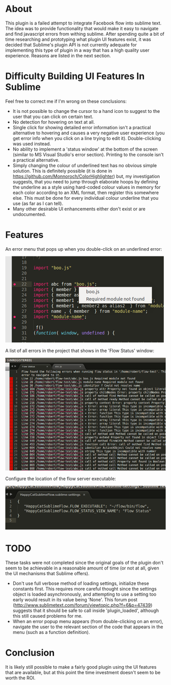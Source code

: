#  About

This plugin is a failed attempt to integrate Facebook flow into sublime text.  The idea was to provide functionality that would make it easy to navigate and find javascript errors from withing sublime.  After spending quite a bit of time researching and prototyping what plugin UI features exist, it was decided that Sublime's plugin API is not currently adequate for implementing this type of plugin in a way that has a high quality user experience.  Reasons are listed in the next section.

#  Difficulty Building UI Features In Sublime

Feel free to correct me if I'm wrong on these conclusions:

-  It is not possible to change the cursor to a hand icon to suggest to the user that you can click on certain text.
-  No detection for hovering on text at all.
-  Single click for showing detailed error information isn't a practical alternative to hovering and causes a very negative user experience (you get error info when you click on a line trying to edit it).  Double-clicking was used instead.
-  No ability to implement a 'status window' at the bottom of the screen (similar to MS Visual Studio's error section).  Printing to the console isn't a practical alternative.
-  Simply changing the colour of underlined text has no obvious simple solution.  This is definitely possible (it is done in https://github.com/Monnoroch/ColorHighlighter) but, my investigation suggests, that you need to jump through elaborate hoops by defining the underline as a style using hard-coded colour values in memory for each color according to an XML format,  then register this somewhere else.  This must be done for every individual colour underline that you use (as far as I can tell).
-  Many other desirable UI enhancements either don't exist or are undocumented.

#  Features

An error menu that pops up when you double-click on an underlined error:

![Error Menu](one-error.png)

A list of all errors in the project that shows in the 'Flow Status' window:

![Error List](errors.png)

Configure the location of the flow server executable:

![Settings](settings.png)

#  TODO

These tasks were not completed since the original goals of the plugin don't seem to be achievable in a reasonable amount of time (or not at all, given the UI mechanisms that Sublime offers).

-  Don't use full verbose method of loading settings, initialize these constants first.  This requires more careful thought since the settings object is loaded asynchronously, and attempting to use a setting too early would result in its value being 'None'.  This forum post (http://www.sublimetext.com/forum/viewtopic.php?f=6&p=47439) suggests that it should be safe to call inside 'plugin\_loaded', although this still caused problems for me.
-  When an error popup menu appears (from double-clicking on an error), navigate the user to the relevant section of the code that appears in the menu (such as a function definition).

#  Conclusion

It is likely still possible to make a fairly good plugin using the UI features that are available, but at this point the time investment doesn't seem to be worth the ROI.

